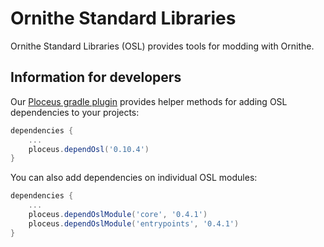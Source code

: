 # Ornithe Standard Libraries

Ornithe Standard Libraries (OSL) provides tools for modding with Ornithe.

## Information for developers

Our [Ploceus gradle plugin](https://github.com/OrnitheMC/ploceus) provides helper methods for adding OSL dependencies to your projects:

```groovy
dependencies {
	...
	ploceus.dependOsl('0.10.4')
}
```

You can also add dependencies on individual OSL modules:

```groovy
dependencies {
	...
	ploceus.dependOslModule('core', '0.4.1')
	ploceus.dependOslModule('entrypoints', '0.4.1')
}
```
